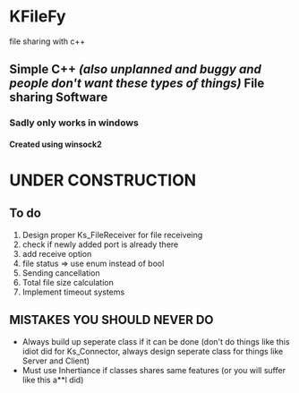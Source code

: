 # KFileFy
file sharing with c++
<h2>Simple C++ <i>(also unplanned and buggy and people don't want these types of things)</i> File sharing Software</h2>
<h3>Sadly only works in windows</h3>
<h4>Created using winsock2 </h4>
<h1>UNDER CONSTRUCTION</h1>
<h2>To do</h2>
<ol>
<li>
 Design proper Ks_FileReceiver for file receiveing
</li>
 <li>
   check if newly added port is already there 
 </li>
 <li>
   add receive option
 </li>
 <li>
  file status => use enum instead of bool
 </li>
 <li>
   Sending cancellation
 </li>
 <li>
   Total file size calculation
 </li>
 <li>
   Implement timeout systems
 </li>
</ol>
<h2>MISTAKES YOU SHOULD NEVER DO</h2>
<ul>
 <li>Always build up seperate class if it can be done (don't do things like this idiot did for Ks_Connector, always design seperate class for things like Server and Client)</li>
 <li>Must use Inhertiance if classes shares same features (or you will suffer like this a**l did)</li>
</ul>
